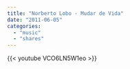 ```yaml
---
title: "Norberto Lobo - Mudar de Vida"
date: "2011-06-05"
categories:
  - "music"
  - "shares"
---
```


{{< youtube VCO6LN5W1eo >}}
